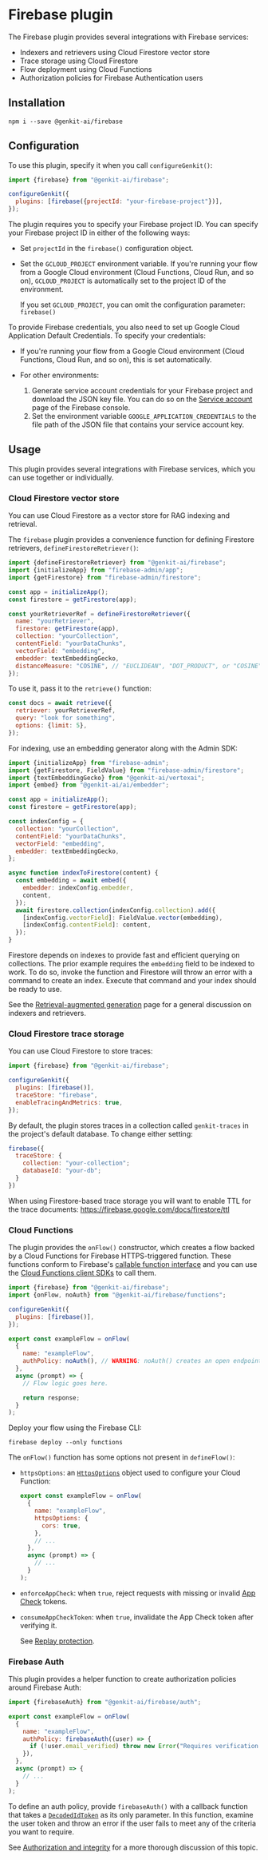 <!-- NOTE: prettier-ignore used in some snippets to allow copy/paste into Firebase Functions which
use https://github.com/firebase/firebase-tools/blob/master/templates/init/functions/javascript/_eslintrc -->

# Firebase plugin

The Firebase plugin provides several integrations with Firebase services:

- Indexers and retrievers using Cloud Firestore vector store
- Trace storage using Cloud Firestore
- Flow deployment using Cloud Functions
- Authorization policies for Firebase Authentication users

<!-- - State storage using Cloud Firestore -->

## Installation

```posix-terminal
npm i --save @genkit-ai/firebase
```

## Configuration

To use this plugin, specify it when you call `configureGenkit()`:

<!--See note above on prettier-ignore -->
<!-- prettier-ignore -->
```js
import {firebase} from "@genkit-ai/firebase";

configureGenkit({
  plugins: [firebase({projectId: "your-firebase-project"})],
});
```

The plugin requires you to specify your Firebase project ID. You can specify
your Firebase project ID in either of the following ways:

- Set `projectId` in the `firebase()` configuration object.

- Set the `GCLOUD_PROJECT` environment variable. If you're running your flow
  from a Google Cloud environment (Cloud Functions, Cloud Run, and so on),
  `GCLOUD_PROJECT` is automatically set to the project ID of the environment.

  If you set `GCLOUD_PROJECT`, you can omit the configuration parameter:
  `firebase()`

To provide Firebase credentials, you also need to set up Google Cloud
Application Default Credentials. To specify your credentials:

- If you're running your flow from a Google Cloud environment (Cloud Functions,
  Cloud Run, and so on), this is set automatically.

- For other environments:

  1.  Generate service account credentials for your Firebase project and
      download the JSON key file. You can do so on the
      [Service account](https://console.firebase.google.com/project/_/settings/serviceaccounts/adminsdk)
      page of the Firebase console.
  1.  Set the environment variable `GOOGLE_APPLICATION_CREDENTIALS` to the file
      path of the JSON file that contains your service account key.

## Usage

This plugin provides several integrations with Firebase services, which you can
use together or individually.

### Cloud Firestore vector store

You can use Cloud Firestore as a vector store for RAG indexing and retrieval.

The `firebase` plugin provides a convenience function for defining Firestore
retrievers, `defineFirestoreRetriever()`:

<!--See note above on prettier-ignore -->
<!-- prettier-ignore -->
```js
import {defineFirestoreRetriever} from "@genkit-ai/firebase";
import {initializeApp} from "firebase-admin/app";
import {getFirestore} from "firebase-admin/firestore";

const app = initializeApp();
const firestore = getFirestore(app);

const yourRetrieverRef = defineFirestoreRetriever({
  name: "yourRetriever",
  firestore: getFirestore(app),
  collection: "yourCollection",
  contentField: "yourDataChunks",
  vectorField: "embedding",
  embedder: textEmbeddingGecko,
  distanceMeasure: "COSINE", // "EUCLIDEAN", "DOT_PRODUCT", or "COSINE" (default)
});
```

To use it, pass it to the `retrieve()` function:

<!--See note above on prettier-ignore -->
<!-- prettier-ignore -->
```js
const docs = await retrieve({
  retriever: yourRetrieverRef,
  query: "look for something",
  options: {limit: 5},
});
```

For indexing, use an embedding generator along with the Admin SDK:

<!--See note above on prettier-ignore -->
<!-- prettier-ignore -->
```js
import {initializeApp} from "firebase-admin";
import {getFirestore, FieldValue} from "firebase-admin/firestore";
import {textEmbeddingGecko} from "@genkit-ai/vertexai";
import {embed} from "@genkit-ai/ai/embedder";

const app = initializeApp();
const firestore = getFirestore(app);

const indexConfig = {
  collection: "yourCollection",
  contentField: "yourDataChunks",
  vectorField: "embedding",
  embedder: textEmbeddingGecko,
};

async function indexToFirestore(content) {
  const embedding = await embed({
    embedder: indexConfig.embedder,
    content,
  });
  await firestore.collection(indexConfig.collection).add({
    [indexConfig.vectorField]: FieldValue.vector(embedding),
    [indexConfig.contentField]: content,
  });
}
```

Firestore depends on indexes to provide fast and efficient querying on
collections. The prior example requires the `embedding` field to be indexed to
work. To do so, invoke the function and Firestore will throw an error with a
command to create an index. Execute that command and your index should be ready
to use.

See the [Retrieval-augmented generation](../rag.md) page for a general
discussion on indexers and retrievers.

### Cloud Firestore trace storage

You can use Cloud Firestore to store traces:

<!--See note above on prettier-ignore -->
<!-- prettier-ignore -->
```js
import {firebase} from "@genkit-ai/firebase";

configureGenkit({
  plugins: [firebase()],
  traceStore: "firebase",
  enableTracingAndMetrics: true,
});
```

By default, the plugin stores traces in a collection called `genkit-traces` in
the project's default database. To change either setting:

<!--See note above on prettier-ignore -->
<!-- prettier-ignore -->
```js
firebase({
  traceStore: {
    collection: "your-collection";
    databaseId: "your-db";
  }
})
```

When using Firestore-based trace storage you will want to enable TTL for the trace documents: https://firebase.google.com/docs/firestore/ttl

### Cloud Functions

The plugin provides the `onFlow()` constructor, which creates a flow backed by a
Cloud Functions for Firebase HTTPS-triggered function. These functions conform
to Firebase's
[callable function interface](https://firebase.google.com/docs/functions/callable-reference) and you can use the
[Cloud Functions client SDKs](https://firebase.google.com/docs/functions/callable?gen=2nd#call_the_function)
to call them.

<!--See note above on prettier-ignore -->
<!-- prettier-ignore -->
```js
import {firebase} from "@genkit-ai/firebase";
import {onFlow, noAuth} from "@genkit-ai/firebase/functions";

configureGenkit({
  plugins: [firebase()],
});

export const exampleFlow = onFlow(
  {
    name: "exampleFlow",
    authPolicy: noAuth(), // WARNING: noAuth() creates an open endpoint!
  },
  async (prompt) => {
    // Flow logic goes here.

    return response;
  }
);
```

Deploy your flow using the Firebase CLI:

```posix-terminal
firebase deploy --only functions
```

The `onFlow()` function has some options not present in `defineFlow()`:

- `httpsOptions`: an [`HttpsOptions`](https://firebase.google.com/docs/reference/functions/2nd-gen/node/firebase-functions.https.httpsoptions)
  object used to configure your Cloud Function:
  <!--See note above on prettier-ignore -->
  <!-- prettier-ignore -->
  ```js
  export const exampleFlow = onFlow(
    {
      name: "exampleFlow",
      httpsOptions: {
        cors: true,
      },
      // ...
    },
    async (prompt) => {
      // ...
    }
  );
  ```

- `enforceAppCheck`: when `true`, reject requests with missing or invalid [App Check](https://firebase.google.com/docs/app-check)
  tokens.

- `consumeAppCheckToken`: when `true`, invalidate the App Check token after verifying it.

  See [Replay protection](https://firebase.google.com/docs/app-check/cloud-functions#replay-protection).

### Firebase Auth

This plugin provides a helper function to create authorization policies around
Firebase Auth:

<!--See note above on prettier-ignore -->
<!-- prettier-ignore -->
```js
import {firebaseAuth} from "@genkit-ai/firebase/auth";

export const exampleFlow = onFlow(
  {
    name: "exampleFlow",
    authPolicy: firebaseAuth((user) => {
      if (!user.email_verified) throw new Error("Requires verification!");
    }),
  },
  async (prompt) => {
    // ...
  }
);
```

To define an auth policy, provide `firebaseAuth()` with a callback function that
takes a
[`DecodedIdToken`](https://firebase.google.com/docs/reference/admin/node/firebase-admin.auth.decodedidtoken)
as its only parameter. In this function, examine the user token and throw an
error if the user fails to meet any of the criteria you want to require.

See [Authorization and integrity](../auth.md) for a more thorough discussion of
this topic.
